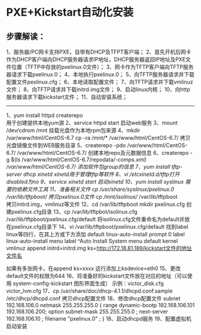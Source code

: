 PXE+Kickstart自动化安装
=================================================
步骤解读：
---------------------------------------------------------------------------------------
1、服务器/PC网卡支持PXE，自带有DHCP及TFPT客户端；
2、首先开机后网卡作为DHCP客户端向DHCP服务器请求IP地址，DHCP服务器返回IP地址及PXE文件位置（TFTP中存放的pxelinux.0文件）；
3、网卡作为TFTP客户端向TFTP服务器请求下载pxelinux.0；
4、本地执行pxelinux.0；
5、向TFTP服务器请求并下载配置文件pexlinux.cfg；
6、本地读取配置文件；
7、向TFTP请求并下载vmlinuz文件；
8、向TFTP请求并下载initrd.img文件；
9、启动linux内核；
10、向http服务器请求下载kickstart文件；
11、自动安装系统；
*************************************************************************************
1、yum install httpd createrepo   
用于创建提供本地yum源
2、service httpd start
启动web服务
3、mount /dev/cdrom /mnt
挂载光盘作为本地rpm包来源
4、mkdir /var/www/html/CentOS-6.7
cp -ra /mnt/* /var/www/html/CentOS-6.7/
拷贝光盘镜像文件到WEB服务目录
5、createrepo -pdo /var/www/html/CentOS-6.7/  /var/www/html/CentOS-6.7/
创建本地repo及元数据信息
6、createrepo  -g  $(ls /var/www/html/CentOS-6.7/repodata/*-comps.xml) /var/www/html/CentOS-6.7/
添加软件包group的信息
7、yum install tftp-server dhcp xinetd           xinetd用于管理tftp等软件
8、vi /etcxinetd.d/tftp打开disabled为no
9、service xinetd start
启动xinetd
10、yum install syslinux   需要的依赖文件工具
11、准备相关文件
cp /usr/share/syslinux/pxelinux.0 /var/lib/tftpboot/
拷贝pxelinux.0文件
cp /mnt/isolinux/* /var/lib/tftpboot            
拷贝initrd.img，vmlinuz等文件
12、cd /var/lib/tftpboot
mkdir pxelinux.cfg
创建pxelinux.cfg目录
13、cp /var/lib/tftpbot/isolinux.cfg /var/lib/tftpboot/pxelinux.cfg/default
将isolinux.cfg文件重命名为default并放在pxelinux.cfg目录下
14、vi /var/lib/tftpboot/pxelinux.cfg/default
找到label linux等四行，在其上方或下方添加
default linux-auto-install
prompt 0
label linux-auto-install
  menu label ^Auto Install System 
  menu default
  kernel vmlinuz
  append initrd=initrd.img ks=http://172.18.81.189/kickstart文件的地址文件名

如果有多张网卡，在append ks=xxxx 这行添加上ksdevice=eth0
15、更改default文件的权限为644
16、将准备好的kickstart文件放在对应的地址（可以使用 system-config-kickstart 图形界面生成）
  示例：victor_disk.cfg
        victor_lvm.cfg
17、cp /usr/share/doc/dhcp-4.1.1/dhcpd.conf.sample /etc/dhcp/dhcpd.conf
拷贝dhcp配置文件
18、修改dhcp配置文件
subnet 192.168.106.0 netmask 255.255.255.0 {
  range dynamic-bootp 192.168.106.101 192.168.106.200;
  option subnet-mask 255.255.255.0 ;
  next-server 192.168.106.10 ;
  filename "pxelinux.0" ;
}
18、启动dhcpd服务
19、配置虚拟机启动安装
 
